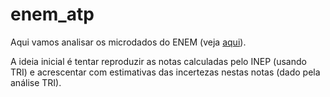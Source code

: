 # enem_atp
Aqui vamos analisar os microdados do ENEM (veja [aqui](https://www.gov.br/inep/pt-br/acesso-a-informacao/dados-abertos/microdados/enem)). 

A ideia inicial é tentar reproduzir as notas calculadas pelo INEP (usando TRI) e acrescentar com estimativas das incertezas nestas notas (dado pela análise TRI). 

